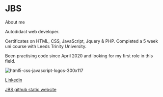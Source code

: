 # JBS
About me

Autodidact web developer. 

Certificates on HTML, CSS, JavaScript, Jquery & PHP. 
Completed a 5 week uni course with Leeds Trinity University.

Been practising code since April 2020 and looking for my first role in this field.

![html5-css-javascript-logos-300x117](https://user-images.githubusercontent.com/71082969/107945328-5d35b100-6f87-11eb-9049-c3185cde168f.png)

[Linkedin](https://www.linkedin.com/in/john-stapylton-33315b36/)

[JBS github static website](https://jonwon30.github.io/JBS-Developer-Profile/)
